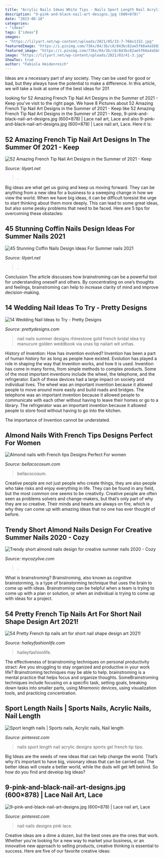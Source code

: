 ```yaml
---
title: "Acrylic Nails Ideas White Tips - Nails Sport Length Nail Acrylic Designs Sports Gel French Tip Tips"
description: "9-pink-and-black-nail-art-designs.jpg (600×878)"
date: "2023-06-18"
categories:
- "ideas"
tags: ["ideas"]
images:
- "https://lilyart.net/wp-content/uploads/2021/05/33-7-768x1152.jpg"
featuredImage: "https://i.pinimg.com/736x/84/3b/c8/843bc82ae5f68a4a5b833d1ce73f0047--sport-length-nails-sport-nails.jpg"
featured_image: "https://i.pinimg.com/736x/84/3b/c8/843bc82ae5f68a4a5b833d1ce73f0047--sport-length-nails-sport-nails.jpg"
image: "https://lilyart.net/wp-content/uploads/2021/03/41-3.jpg"
ShowToc: true
author: "Fabiola Heidenreich"
---
```



Ideas are a necessary part of any society. They can be used for good or bad, but they always have the potential to make a difference. In this article, we will take a look at some of the best ideas for 201
	

		
looking for 52 Amazing French Tip Nail Art Designs in the Summer of 2021 - Keep you've visit to the right page. We have 8 Pictures about 52 Amazing French Tip Nail Art Designs in the Summer of 2021 - Keep like 52 Amazing French Tip Nail Art Designs in the Summer of 2021 - Keep, 9-pink-and-black-nail-art-designs.jpg (600×878) | Lace nail art, Lace and also 9-pink-and-black-nail-art-designs.jpg (600×878) | Lace nail art, Lace. Here it is:
		
    
## 52 Amazing French Tip Nail Art Designs In The Summer Of 2021 - Keep

<img loading=lazy src="https://lilyart.net/wp-content/uploads/2021/03/41-3.jpg" onerror="this.onerror=null;this.src='https://tse1.mm.bing.net/th?id=OIP.z2cHLn50FZ8NCEt-9r2J7wHaLD&amp;pid=15.1';" alt="52 Amazing French Tip Nail Art Designs in the Summer of 2021 - Keep">

_Source: lilyart.net_

>. 

	

Big ideas are what get us going and keep us moving forward. They can be anything from a new idea for a business to a sweeping change in how we view the world. When we have big ideas, it can be difficult toresist the urge to start thinking about them more deeply. This can lead to some great ideas, but also some pesky problems that need to be faced. Here are 5 tips for overcoming these obstacles: 

    
## 45 Stunning Coffin Nails Design Ideas For Summer Nails 2021

<img loading=lazy src="https://lilyart.net/wp-content/uploads/2021/05/33-7-768x1152.jpg" onerror="this.onerror=null;this.src='https://tse2.mm.bing.net/th?id=OIP.XLkV1QAAlGnn2SwwAmzUygHaLH&amp;pid=15.1';" alt="45 Stunning Coffin Nails Design Ideas For Summer nails 2021">

_Source: lilyart.net_

>. 

	

Conclusion
The article discusses how brainstroming can be a powerful tool for understanding oneself and others. By concentrating on one’s thoughts and feelings, brainstroming can help to increase clarity of mind and improve decision-making.

    
## 14 Wedding Nail Ideas To Try - Pretty Designs

<img loading=lazy src="http://www.prettydesigns.com/wp-content/uploads/2014/07/White-Nails.jpg" onerror="this.onerror=null;this.src='https://tse4.mm.bing.net/th?id=OIP.qIcsRRa_vBQAWLJSf65gXAHaJ3&amp;pid=15.1';" alt="14 Wedding Nail Ideas to Try - Pretty Designs">

_Source: prettydesigns.com_

>nail nails summer designs rhinestone gold french bridal idea try manucure golden weddbook via unas tip nailart wit unhas. 

	

History of Invention: How has invention evolved?
Invention has been a part of human history for as long as people have existed. Evolution has played a role in shaping the way that Invention works, and how it is used. Invention has come in many forms, from simple methods to complex products. 
Some of the most important inventions include the wheel, the telephone, and the refrigerator. Each of these devices had a large impact on society and individual lives. The wheel was an important invention because it allowed people to move around more easily and build roads and bridges. The telephone was an important invention because it allowed people to communicate with each other without having to leave their homes or go to a library. The refrigerator was an important invention because it allowed people to store food without having to go into the kitchen. 

The importance of Invention cannot be understated.

    
## Almond Nails With French Tips Designs Perfect For Women

<img loading=lazy src="https://bellacocosum.com/wp-content/uploads/2021/04/15-9.jpg" onerror="this.onerror=null;this.src='https://tse1.mm.bing.net/th?id=OIP.HIeUV7VT3gRK5xk8zZtP8gHaLH&amp;pid=15.1';" alt="Almond nails with French tips Designs Perfect For women">

_Source: bellacocosum.com_

>bellacocosum. 

	

Creative people are not just people who create things, they are also people who take risks and enjoy everything in life. They can be found in any field, but the most common one seems to be creativity. Creative people are often seen as problems solvers and change-makers, but that’s only part of why they are so creative. Their minds and hearts are always on fire, which is why they can come up with amazing ideas that no one has ever thought of before.

    
## Trendy Short Almond Nails Design For Creative Summer Nails 2020 - Cozy

<img loading=lazy src="https://mycozylive.com/wp-content/uploads/2020/07/30-1.png" onerror="this.onerror=null;this.src='https://tse4.mm.bing.net/th?id=OIP.DatSzw02SShtjL3jn2DV0wHaKf&amp;pid=15.1';" alt="Trendy short almond nails design for creative summer nails 2020 - Cozy">

_Source: mycozylive.com_

>. 

	

What is brainstroming?
Brainstroming, also known as cognitive brainstorming, is a type of brainstorming technique that uses the brain to come up with ideas. Brainstroming can be helpful when a team is trying to come up with a plan or solution, or when an individual is trying to come up with ideas for a project.

    
## 54 Pretty French Tip Nails Art For Short Nail Shape Design Art 2021!

<img loading=lazy src="https://haileyfashionlife.com/wp-content/uploads/2021/04/3-4.jpg" onerror="this.onerror=null;this.src='https://tse3.mm.bing.net/th?id=OIP.Zuo6RKypgMy60-6i6OdLqAHaLH&amp;pid=15.1';" alt="54 Pretty French tip nails art for short nail shape design art 2021!">

_Source: haileyfashionlife.com_

>haileyfashionlife. 

	

The effectiveness of brainstroming techniques on personal productivity
stract:
Are you struggling to stay organized and productive in your work life? Brainstroming techniques may be able to help. brainstroming is a mental practice that helps focus and organize thoughts. SomeBrainstroming techniques include focusing on a specific task, setting goals, breaking down tasks into smaller parts, using Mnemonic devices, using visualization tools, and practicing concentration.

    
## Sport Length Nails | Sports Nails, Acrylic Nails, Nail Length

<img loading=lazy src="https://i.pinimg.com/736x/84/3b/c8/843bc82ae5f68a4a5b833d1ce73f0047--sport-length-nails-sport-nails.jpg" onerror="this.onerror=null;this.src='https://tse3.mm.bing.net/th?id=OIP.KrUBnS93Vctg6a9vhYJa4AHaJ3&amp;pid=15.1';" alt="Sport length nails | Sports nails, Acrylic nails, Nail length">

_Source: pinterest.com_

>nails sport length nail acrylic designs sports gel french tip tips. 

	

Big Ideas are the seeds of new ideas that can help change the world. That’s why it’s important to have big, visionary ideas that can be carried out. The better ideas will create a better world, while the duds will get left behind. So how do you find and develop big ideas?

    
## 9-pink-and-black-nail-art-designs.jpg (600×878) | Lace Nail Art, Lace

<img loading=lazy src="https://i.pinimg.com/736x/b1/e1/df/b1e1dfc1ffe9122debab2e29a7017453--unique-nail-designs-black-nail-designs.jpg" onerror="this.onerror=null;this.src='https://tse1.mm.bing.net/th?id=OIP.FKR3i6RSLojmyJv9t5D00wHaK1&amp;pid=15.1';" alt="9-pink-and-black-nail-art-designs.jpg (600×878) | Lace nail art, Lace">

_Source: pinterest.com_

>nail nails designs pink lace. 

	

Creative ideas are a dime a dozen, but the best ones are the ones that work. Whether you're looking for a new way to market your business, or an innovative new approach to selling products, creative thinking is essential to success. Here are five of our favorite creative ideas:

